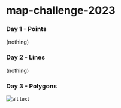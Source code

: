 # map-challenge-2023

### Day 1 - Points
(nothing)

### Day 2 - Lines
(nothing)

### Day 3 - Polygons
![alt text](https://github.com/elhohn/map-challenge-2023/blob/main/harar_buildings.jpg)
